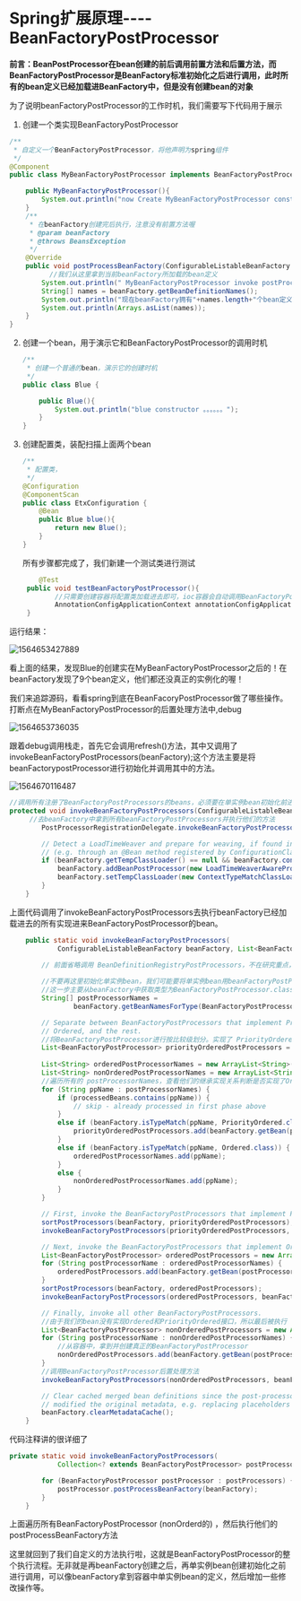 # Spring扩展原理----BeanFactoryPostProcessor

**前言：**BeanPostProcessor在bean创建的前后调用前置方法和后置方法，而BeanFactoryPostProcessor是**BeanFactory标准初始化之后进行调用，此时所有的bean定义已经加载进BeanFactory中，但是没有创建bean的对象**

为了说明beanFactoryPostProcessor的工作时机，我们需要写下代码用于展示

1. 创建一个类实现BeanFactoryPostProcessor

```java
/**
 * 自定义一个BeanFactoryPostProcessor，将他声明为spring组件
 */
@Component
public class MyBeanFactoryPostProcessor implements BeanFactoryPostProcessor {

    public MyBeanFactoryPostProcessor(){
        System.out.println("now Create MyBeanFactoryPostProcessor constructor");
    }
    /**
     * 在beanFactory创建完后执行，注意没有前置方法喔
     * @param beanFactory
     * @throws BeansException
     */
    @Override
    public void postProcessBeanFactory(ConfigurableListableBeanFactory beanFactory) throws BeansException {
          //我们从这里拿到当前beanFactory所加载的bean定义
        System.out.println(" MyBeanFactoryPostProcessor invoke postProcessBeanFactory ....");
        String[] names = beanFactory.getBeanDefinitionNames();
        System.out.println("现在beanFactory拥有"+names.length+"个bean定义");
        System.out.println(Arrays.asList(names));
    }
}

```

2. 创建一个bean，用于演示它和BeanFactoryPostProcessor的调用时机

   ```java
   /**
    * 创建一个普通的bean，演示它的创建时机
    */
   public class Blue {
   
       public Blue(){
           System.out.println("blue constructor 。。。。。。");
       }
   }
   ```

3. 创建配置类，装配扫描上面两个bean

   ```java
   /**
    * 配置类，
    */
   @Configuration
   @ComponentScan
   public class EtxConfiguration {
       @Bean
       public Blue blue(){
           return new Blue();
       }
   }
   
   ```

   所有步骤都完成了，我们新建一个测试类进行测试

   ```JAVA
       @Test    
   	public void testBeanFactoryPostProcessor(){
           //只需要创建容器将配置类加载进去即可，ioc容器会自动调用BeanFactoryPostProcessor的方法
           AnnotationConfigApplicationContext annotationConfigApplicationContext = new AnnotationConfigApplicationContext(EtxConfiguration.class);
    }
   ```

运行结果：

![1564653427889](C:\Users\86137\AppData\Roaming\Typora\typora-user-images\1564653427889.png)

看上面的结果，发现Blue的创建实在MyBeanFactoryPostProcessor之后的！在beanFactory发现了9个bean定义，他们都还没真正的实例化的喔！

我们来追踪源码，看看spring到底在BeanFacoryPostProcessor做了哪些操作。打断点在MyBeanFactoryPostProcessor的后置处理方法中,debug

![1564653736035](C:\Users\86137\AppData\Roaming\Typora\typora-user-images\1564653736035.png)

跟着debug调用栈走，首先它会调用refresh()方法，其中又调用了invokeBeanFactoryPostProcessors(beanFactory);这个方法主要是将beanFactorypostProcessor进行初始化并调用其中的方法。

![1564670116487](C:\Users\86137\AppData\Roaming\Typora\typora-user-images\1564670116487.png)

```java
//调用所有注册了BeanFactoryPostProcessors的beans，必须要在单实例bean初始化前进行调用。
protected void invokeBeanFactoryPostProcessors(ConfigurableListableBeanFactory beanFactory) {
     //去beanFactory中拿到所有beanFactoryPostProcessors并执行他们的方法
		PostProcessorRegistrationDelegate.invokeBeanFactoryPostProcessors(beanFactory, getBeanFactoryPostProcessors());

		// Detect a LoadTimeWeaver and prepare for weaving, if found in the meantime
		// (e.g. through an @Bean method registered by ConfigurationClassPostProcessor)
		if (beanFactory.getTempClassLoader() == null && beanFactory.containsBean(LOAD_TIME_WEAVER_BEAN_NAME)) {
			beanFactory.addBeanPostProcessor(new LoadTimeWeaverAwareProcessor(beanFactory));
			beanFactory.setTempClassLoader(new ContextTypeMatchClassLoader(beanFactory.getBeanClassLoader()));
		}
	}
```

上面代码调用了invokeBeanFactoryPostProcessors去执行beanFactory已经加载进去的所有实现进来BeanFactoryPostProcessor的bean。

```java
	public static void invokeBeanFactoryPostProcessors(
			ConfigurableListableBeanFactory beanFactory, List<BeanFactoryPostProcessor> beanFactoryPostProcessors) {

		// 前面省略调用 BeanDefinitionRegistryPostProcessors，不在研究重点，省略代码
	       
		//不要再这里初始化单实例bean，我们可能要将单实例bean用beanFactoryPostProcessor进行修改。
        //这一步主要从beanFactory中获取类型为BeanFactoryPostProcessor.class的bean的名称。
		String[] postProcessorNames =
				beanFactory.getBeanNamesForType(BeanFactoryPostProcessor.class, true, false);

		// Separate between BeanFactoryPostProcessors that implement PriorityOrdered,
		// Ordered, and the rest.
        //将BeanFactoryPostProcessor进行按比较级划分。实现了 PriorityOrdered接口的beanFactoryPostProcessor优先得到执行
		List<BeanFactoryPostProcessor> priorityOrderedPostProcessors = new ArrayList<BeanFactoryPostProcessor>();
        
		List<String> orderedPostProcessorNames = new ArrayList<String>();
		List<String> nonOrderedPostProcessorNames = new ArrayList<String>();
        //遍历所有的 postProcessorNames，查看他们的继承实现关系判断是否实现了Ordered之类的接口
		for (String ppName : postProcessorNames) {
			if (processedBeans.contains(ppName)) {
				// skip - already processed in first phase above
			}
			else if (beanFactory.isTypeMatch(ppName, PriorityOrdered.class)) {
				priorityOrderedPostProcessors.add(beanFactory.getBean(ppName, BeanFactoryPostProcessor.class));
			}
			else if (beanFactory.isTypeMatch(ppName, Ordered.class)) {
				orderedPostProcessorNames.add(ppName);
			}
			else {
				nonOrderedPostProcessorNames.add(ppName);
			}
		}

		// First, invoke the BeanFactoryPostProcessors that implement PriorityOrdered.
		sortPostProcessors(beanFactory, priorityOrderedPostProcessors);
		invokeBeanFactoryPostProcessors(priorityOrderedPostProcessors, beanFactory);

		// Next, invoke the BeanFactoryPostProcessors that implement Ordered.
		List<BeanFactoryPostProcessor> orderedPostProcessors = new ArrayList<BeanFactoryPostProcessor>();
		for (String postProcessorName : orderedPostProcessorNames) {
			orderedPostProcessors.add(beanFactory.getBean(postProcessorName, BeanFactoryPostProcessor.class));
		}
		sortPostProcessors(beanFactory, orderedPostProcessors);
		invokeBeanFactoryPostProcessors(orderedPostProcessors, beanFactory);

		// Finally, invoke all other BeanFactoryPostProcessors.
        //由于我们的bean没有实现Ordered和PriorityOrdered接口，所以最后被执行
		List<BeanFactoryPostProcessor> nonOrderedPostProcessors = new ArrayList<BeanFactoryPostProcessor>();
		for (String postProcessorName : nonOrderedPostProcessorNames) {
            //从容器中，拿到并创建真正的BeanFactoryPostProcessor
			nonOrderedPostProcessors.add(beanFactory.getBean(postProcessorName, BeanFactoryPostProcessor.class));
		}
        //调用BeanFactoryPostProcessor后置处理方法
		invokeBeanFactoryPostProcessors(nonOrderedPostProcessors, beanFactory);

		// Clear cached merged bean definitions since the post-processors might have
		// modified the original metadata, e.g. replacing placeholders in values...
		beanFactory.clearMetadataCache();
	}

```

代码注释讲的很详细了

```java
private static void invokeBeanFactoryPostProcessors(
			Collection<? extends BeanFactoryPostProcessor> postProcessors, ConfigurableListableBeanFactory beanFactory) {

		for (BeanFactoryPostProcessor postProcessor : postProcessors) {
			postProcessor.postProcessBeanFactory(beanFactory);
		}
	}
```

上面遍历所有BeanFactoryPostProcessor (nonOrderd的) ，然后执行他们的postProcessBeanFactory方法

这里就回到了我们自定义的方法执行啦，这就是BeanFactoryPostProcessor的整个执行流程。无非就是再beanFactory创建之后，再单实例bean创建初始化之前进行调用，可以像beanFactory拿到容器中单实例bean的定义，然后增加一些修改操作等。